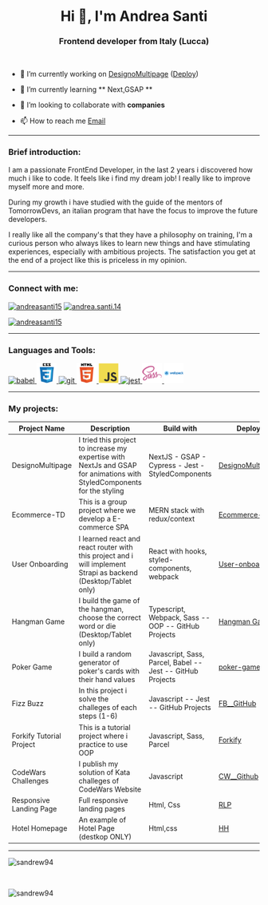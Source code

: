 <h1 align="center">Hi 👋, I'm Andrea Santi</h1>
<h3 align="center">Frontend developer from Italy (Lucca)</h3>

<br>

- 🔭 I’m currently working on [DesignoMultipage](https://github.com/Sandrew94/designo-multipace) ([Deploy](https://designo-multipage-iota.vercel.app/))

- 🌱 I’m currently learning ** Next,GSAP **

- 🤝 I’m looking to collaborate with **companies**

- 📫 How to reach me [Email](mailto::santi_andrea@hotmail.it)


-----


<h3 align="left">Brief introduction:</h3>

I am a passionate FrontEnd Developer, in the last 2 years i discovered how much i like to code. 
It feels like i find my dream job! I really like to improve myself more and more.

During my growth i have studied with the guide of the mentors of TomorrowDevs, an italian program that have the focus to improve the future developers.

I really like all the company's that they have a philosophy on training, I'm a curious person who always likes to learn new things and have stimulating experiences, especially with ambitious projects. 
The satisfaction you get at the end of a project like this is priceless in my opinion.



-----


<h3 align="left">Connect with me:</h3>
<p align="left">
<a href="https://twitter.com/andreasanti15" target="blank"><img align="center" src="https://raw.githubusercontent.com/rahuldkjain/github-profile-readme-generator/master/src/images/icons/Social/twitter.svg" alt="andreasanti15" height="30" width="40" /></a>
<a href="https://fb.com/andrea.santi.14" target="blank"><img align="center" src="https://raw.githubusercontent.com/rahuldkjain/github-profile-readme-generator/master/src/images/icons/Social/facebook.svg" alt="andrea.santi.14" height="30" width="40" /></a>
</p>

<p align="left"> <a href="https://twitter.com/andreasanti15" target="blank"><img src="https://img.shields.io/twitter/follow/andreasanti15?logo=twitter&style=for-the-badge" alt="andreasanti15" /></a> </p>

-----

<h3 align="left">Languages and Tools:</h3>
<p align="left"> <a href="https://babeljs.io/" target="_blank"> <img src="https://www.vectorlogo.zone/logos/babeljs/babeljs-icon.svg" alt="babel" width="40" height="40"/> </a> <a href="https://www.w3schools.com/css/" target="_blank"> <img src="https://raw.githubusercontent.com/devicons/devicon/master/icons/css3/css3-original-wordmark.svg" alt="css3" width="40" height="40"/> </a> <a href="https://git-scm.com/" target="_blank"> <img src="https://www.vectorlogo.zone/logos/git-scm/git-scm-icon.svg" alt="git" width="40" height="40"/> </a> <a href="https://www.w3.org/html/" target="_blank"> <img src="https://raw.githubusercontent.com/devicons/devicon/master/icons/html5/html5-original-wordmark.svg" alt="html5" width="40" height="40"/> </a> <a href="https://developer.mozilla.org/en-US/docs/Web/JavaScript" target="_blank"> <img src="https://raw.githubusercontent.com/devicons/devicon/master/icons/javascript/javascript-original.svg" alt="javascript" width="40" height="40"/> </a> <a href="https://jestjs.io" target="_blank"> <img src="https://www.vectorlogo.zone/logos/jestjsio/jestjsio-icon.svg" alt="jest" width="40" height="40"/> </a>  <a href="https://sass-lang.com" target="_blank"> <img src="https://raw.githubusercontent.com/devicons/devicon/master/icons/sass/sass-original.svg" alt="sass" width="40" height="40"/> </a> <a href="https://webpack.js.org" target="_blank"> <img src="https://raw.githubusercontent.com/devicons/devicon/d00d0969292a6569d45b06d3f350f463a0107b0d/icons/webpack/webpack-original-wordmark.svg" alt="webpack" width="40" height="40"/> </a> </p>


-----

<h3 align="left">My projects:</h3>

| Project Name | Description | Build with |Deploy |
|---|---|---|---|
|DesignoMultipage| I tried this project to increase my expertise with NextJs and GSAP for animations with StyledComponents for the styling | NextJS - GSAP - Cypress - Jest - StyledComponents | [DesignoMultipage](https://github.com/Sandrew94/designo-multipace) |
|Ecommerce-TD| This is a group project where we develop a E-commerce SPA  | MERN stack with redux/context | [Ecommerce-TD](https://github.com/Sandrew94/Ecommerce-TD) |
|User Onboarding | I learned react and react router with this project and i will implement Strapi as backend (Desktop/Tablet only) | React with hooks, styled-components, webpack | [User-onboarding](https://user-onboarding-td.netlify.app/)  |
| Hangman Game   | I build the game of the hangman, choose the correct word or die (Desktop/Tablet only) | Typescript, Webpack, Sass -- OOP -- GitHub Projects| [Hangman Game](https://hangman-game-td.netlify.app/)    |
| Poker Game   | I build a random generator of poker's cards with their hand values  | Javascript, Sass, Parcel, Babel -- Jest -- GitHub Projects| [poker-game](https://poker-game-td.netlify.app/)    |
| Fizz Buzz  | In this project i solve the challeges of each steps (1-6)  | Javascript -- Jest -- GitHub Projects| [FB__GitHub](https://github.com/Sandrew94/fizzbuzz)  |
| Forkify Tutorial Project  | This is a tutorial project where i practice to use OOP   | Javascript, Sass, Parcel | [Forkify](https://forkify-tutorial.netlify.app/)|
| CodeWars Challenges  | I publish my solution of Kata challeges of CodeWars Website | Javascript | [CW__Github](https://github.com/Sandrew94/CodeWars___Challenges) |
| Responsive Landing Page| Full responsive landing pages | Html, Css | [RLP](https://trusting-hypatia-9de1b1.netlify.app/) |
| Hotel Homepage    | An example of Hotel Page (destkop ONLY)  | Html,css | [HH](https://eloquent-payne-143816.netlify.app/) |


-----

<p>&nbsp;<img align="left" src="https://github-readme-stats.vercel.app/api?username=sandrew94&show_icons=true&locale=en" alt="sandrew94" /></p>

<br>

<p><img align="left" src="https://github-readme-stats.vercel.app/api/top-langs?username=sandrew94&show_icons=true&locale=en&layout=compact" alt="sandrew94" /></p>



